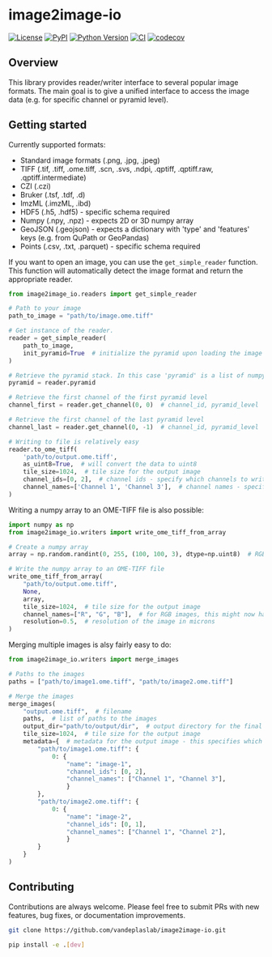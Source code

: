# image2image-io

[![License](https://img.shields.io/pypi/l/image2image-io.svg?color=green)](https://github.com/vandeplaslab/image2image-io/raw/main/LICENSE)
[![PyPI](https://img.shields.io/pypi/v/image2image-io.svg?color=green)](https://pypi.org/project/image2image-io)
[![Python Version](https://img.shields.io/pypi/pyversions/image2image-io.svg?color=green)](https://python.org)
[![CI](https://github.com/vandeplaslab/image2image-io/actions/workflows/ci.yml/badge.svg)](https://github.com/vandeplaslab/image2image-io/actions/workflows/ci.yml)
[![codecov](https://codecov.io/gh/vandeplaslab/image2image-io/branch/main/graph/badge.svg)](https://codecov.io/gh/vandeplaslab/image2image-io)

## Overview

This library provides reader/writer interface to several popular image formats. The main goal is to give a unified
interface to access the image data (e.g. for specific channel or pyramid level).

## Getting started

Currently supported formats:
- Standard image formats (.png, .jpg, .jpeg)
- TIFF (.tif, .tiff, .ome.tiff, .scn, .svs, .ndpi, .qptiff, .qptiff.raw, .qptiff.intermediate)
- CZI (.czi)
- Bruker (.tsf, .tdf, .d)
- ImzML (.imzML, .ibd)
- HDF5 (.h5, .hdf5) - specific schema required
- Numpy (.npy, .npz) - expects 2D or 3D numpy array
- GeoJSON (.geojson) - expects a dictionary with 'type' and 'features' keys (e.g. from QuPath or GeoPandas)
- Points (.csv, .txt, .parquet) - specific schema required

If you want to open an image, you can use the `get_simple_reader` function. This function will automatically detect the
image format and return the appropriate reader.

```python
from image2image_io.readers import get_simple_reader

# Path to your image
path_to_image = "path/to/image.ome.tiff"

# Get instance of the reader.
reader = get_simple_reader(
    path_to_image, 
    init_pyramid=True  # initialize the pyramid upon loading the image
)

# Retrieve the pyramid stack. In this case 'pyramid' is a list of numpy or dask arrays.
pyramid = reader.pyramid

# Retrieve the first channel of the first pyramid level
channel_first = reader.get_channel(0, 0)  # channel_id, pyramid_level

# Retrieve the first channel of the last pyramid level
channel_last = reader.get_channel(0, -1)  # channel_id, pyramid_level

# Writing to file is relatively easy
reader.to_ome_tiff(
    'path/to/output.ome.tiff',
    as_uint8=True,  # will convert the data to uint8
    tile_size=1024,  # tile size for the output image
    channel_ids=[0, 2],  # channel ids - specify which channels to write
    channel_names=['Channel 1', 'Channel 3'],  # channel names - specify the names of the channels
)
```

Writing a numpy array to an OME-TIFF file is also possible:
    
```python
import numpy as np
from image2image_io.writers import write_ome_tiff_from_array

# Create a numpy array
array = np.random.randint(0, 255, (100, 100, 3), dtype=np.uint8)  # RGB image  

# Write the numpy array to an OME-TIFF file
write_ome_tiff_from_array(
    "path/to/output.ome.tiff",
    None,
    array,
    tile_size=1024,  # tile size for the output image
    channel_names=["R", "G", "B"],  # for RGB images, this might now have any effect
    resolution=0.5,  # resolution of the image in microns
)
```

Merging multiple images is alsy fairly easy to do:

```python
from image2image_io.writers import merge_images

# Paths to the images
paths = ["path/to/image1.ome.tiff", "path/to/image2.ome.tiff"]

# Merge the images
merge_images(
    "output.ome.tiff",  # filename
    paths,  # list of paths to the images
    output_dir="path/to/output/dir",  # output directory for the final image
    tile_size=1024,  # tile size for the output image
    metadata={  # metadata for the output image - this specifies which channels to use in the export
        "path/to/image1.ome.tiff": {
            0: {
                "name": "image-1",
                "channel_ids": [0, 2],
                "channel_names": ["Channel 1", "Channel 3"],
                }
        },
        "path/to/image2.ome.tiff": {
            0: {
                "name": "image-2",
                "channel_ids": [0, 1],
                "channel_names": ["Channel 1", "Channel 2"],
                }
        }
    }
)
``` 

## Contributing

Contributions are always welcome. Please feel free to submit PRs with new features, bug fixes, or documentation improvements.

```bash
git clone https://github.com/vandeplaslab/image2image-io.git

pip install -e .[dev]
```
